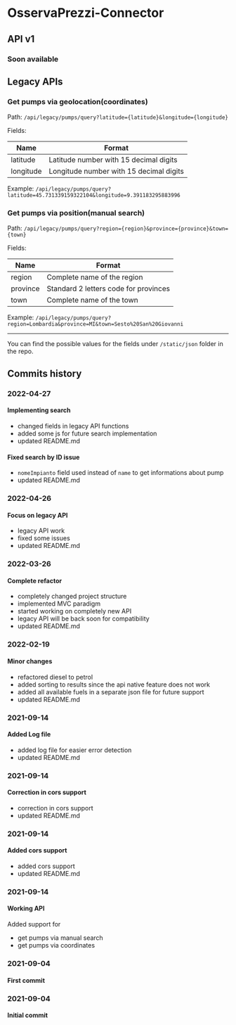 # OsservaPrezzi-Connector

## API v1

### Soon available

## Legacy APIs

### Get pumps via geolocation(coordinates)

Path: `/api/legacy/pumps/query?latitude={latitude}&longitude={longitude}`

Fields:

| Name      | Format                                  |
| --------- | --------------------------------------- |
| latitude  | Latitude number with 15 decimal digits  |
| longitude | Longitude number with 15 decimal digits |

Example: `/api/legacy/pumps/query?latitude=45.731339159322104&longitude=9.391183295883996`

### Get pumps via position(manual search)

Path: `/api/legacy/pumps/query?region={region}&province={province}&town={town}`

Fields:

| Name     | Format                                |
| -------- | ------------------------------------- |
| region   | Complete name of the region           |
| province | Standard 2 letters code for provinces |
| town     | Complete name of the town             |

Example: `/api/legacy/pumps/query?region=Lombardia&province=MI&town=Sesto%20San%20Giovanni`

---

You can find the possible values for the fields under `/static/json` folder in the repo.

## Commits history

### 2022-04-27

#### Implementing search

- changed fields in legacy API functions
- added some js for future search implementation
- updated README.md

#### Fixed search by ID issue

- `nomeImpianto` field used instead of `name` to get informations about pump
- updated README.md

### 2022-04-26

#### Focus on legacy API

- legacy API work
- fixed some issues
- updated README.md

### 2022-03-26

#### Complete refactor

- completely changed project structure
- implemented MVC paradigm
- started working on completely new API
- legacy API will be back soon for compatibility
- updated README.md

### 2022-02-19

#### Minor changes

- refactored diesel to petrol
- added sorting to results since the api native feature does not work
- added all available fuels in a separate json file for future support
- updated README.md

### 2021-09-14

#### Added Log file

- added log file for easier error detection
- updated README.md

### 2021-09-14

#### Correction in cors support

- correction in cors support
- updated README.md

### 2021-09-14

#### Added cors support

- added cors support
- updated README.md

### 2021-09-14

#### Working API

Added support for

- get pumps via manual search
- get pumps via coordinates

### 2021-09-04

#### First commit

### 2021-09-04

#### Initial commit
